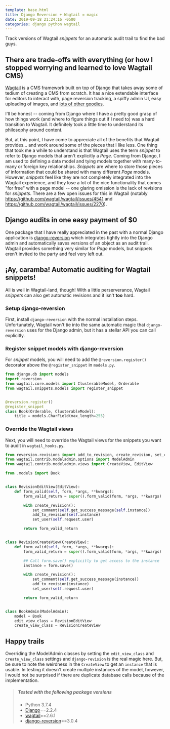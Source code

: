 ```yaml
---
template: base.html
title: Django Reversion + Wagtail = magic
date: 2019-09-18 21:24:16 -0500
categories: django python wagtail
---
```


Track versions of Wagtail _snippets_ for an automatic audit trail to find the bad guys.

## There are trade-offs with everything (or how I stopped worrying and learned to love Wagtail CMS)

[Wagtail](https://wagtail.io/) is a CMS framework built on top of Django that takes away some of tedium of creating a CMS from scratch. It has a nice extendable interface for editors to interact with, page reversion tracking, a spiffy admin UI, easy uploading of images, and [lots of other goodies](https://wagtail.io/features/).

I'll be honest -- coming from Django where I have a pretty good grasp of how things work (and where to figure things out if I need to) was a hard transition to Wagtail. It definitely took a little time to understand its philosophy around content.

But, at this point, I have come to appreciate all of the benefits that Wagtail provides... and work around some of the pieces that I like less. One thing that took me a while to understand is that Wagtail uses the term _snippet_ to refer to Django models that aren't explicitly a _Page_. Coming from Django, I am used to defining a data model and tying models together with many-to-many or foreign key relationships. _Snippets_ are where to store those pieces of information that could be shared with many different _Page_ models. However, _snippets_ feel like they are not completely integrated into the Wagtail experience, and they lose a lot of the nice functionality that comes "for free" with a page model -- one glaring omission is the lack of revisions for _snippets_. There are a few open issues for this in Wagtail (notably https://github.com/wagtail/wagtail/issues/4541 and https://github.com/wagtail/wagtail/issues/2270).

## Django audits in one easy payment of $0

One package that I have really appreciated in the past with a normal Django application is [django-reversion](https://django-reversion.readthedocs.io/) which integrates tightly into the Django admin and automatically saves versions of an object as an audit trail. Wagtail provides something very similar for _Page_ models, but snippets eren't invited to the party and feel very left out.

## ¡Ay, caramba! Automatic auditing for Wagtail snippets!

All is well in Wagtail-land, though! With a little perserverance, Wagtail _snippets_ can also get automatic revisions and it isn't **too** hard.

### Setup django-reversion

First, install `django-reversion` with the normal installation steps. Unfortunately, Wagtail won't tie into the same automatic magic that `django-reversion` uses for the Django admin, but it has a stellar API you can call explicitly.

### Register snippet models with django-reversion

For _snippet_ models, you will need to add the `@reversion.register()` decorator above the `@register_snippet` in `models.py`.

```python
from django.db import models
import reversion
from wagtail.core.models import ClusterableModel, Orderable
from wagtail.snippets.models import register_snippet


@reversion.register()
@register_snippet
class Book(Orderable, ClusterableModel):
    title = models.CharField(max_length=255)
```

### Override the Wagtail views

Next, you will need to override the Wagtail views for the snippets you want to audit in `wagtail_hooks.py`.

```python
from reversion.revisions import add_to_revision, create_revision, set_comment, set_user
from wagtail.contrib.modeladmin.options import ModelAdmin
from wagtail.contrib.modeladmin.views import CreateView, EditView

from .models import Book


class RevisionEditView(EditView):
    def form_valid(self, form, *args, **kwargs):
        form_valid_return = super().form_valid(form, *args, **kwargs)

        with create_revision():
            set_comment(self.get_success_message(self.instance))
            add_to_revision(self.instance)
            set_user(self.request.user)

        return form_valid_return


class RevisionCreateView(CreateView):
    def form_valid(self, form, *args, **kwargs):
        form_valid_return = super().form_valid(form, *args, **kwargs)

        ## Call form.save() explicitly to get access to the instance
        instance = form.save()

        with create_revision():
            set_comment(self.get_success_message(instance))
            add_to_revision(instance)
            set_user(self.request.user)

        return form_valid_return


class BookAdmin(ModelAdmin):
    model = Book
    edit_view_class = RevisionEditView
    create_view_class = RevisionCreateView
```

## Happy trails

Overriding the ModelAdmin classes by setting the `edit_view_class` and `create_view_class` settings and `django-revision` is the real magic here. But, be sure to note the weirdness in the `CreateView` to get an `instance` that is usable. In testing it doesn't create multiple instances of the model, however, I would not be surprised if there are duplicate database calls because of the implementation.

> ##### Tested with the following package versions
>
> - Python 3.7.4
> - [Django](https://www.djangoproject.com/)==2.2.4
> - [wagtail](https://wagtail.io/)==2.6.1
> - [django-reversion](https://django-reversion.readthedocs.io/)==3.0.4
